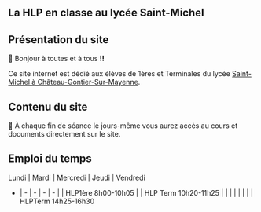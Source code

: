 ## La HLP en classe au lycée Saint-Michel

## Présentation du site

👋 Bonjour à toutes et à tous **!!**

Ce site internet est dédié aux élèves de 1ères et Terminales du lycée [Saint-Michel à Château-Gontier-Sur-Mayenne](https://eccg53.paysdelaloire.e-lyco.fr/?utm_source=enseignement-prive.info). 


## Contenu du site

📢  À chaque fin de séance le jours-même vous aurez accès au cours et documents directement sur le site.



## Emploi du temps

Lundi | Mardi | Mercredi | Jeudi | Vendredi 
- | - | - | - | -
 |  | HLP1ère 8h00-10h05 |  | 
HLP Term 10h20-11h25 |  |  |  | 
 |  |  |  | HLPTerm 14h25-16h30



